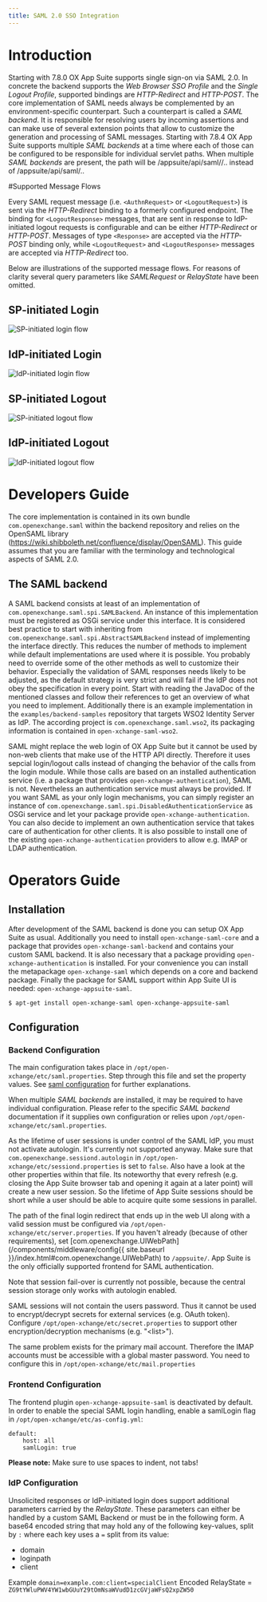 ```yaml
---
title: SAML 2.0 SSO Integration
---
```


# Introduction

Starting with 7.8.0 OX App Suite supports single sign-on via SAML 2.0. In concrete the backend supports the *Web Browser SSO Profile* and the *Single Logout Profile*, supported bindings are *HTTP-Redirect* and *HTTP-POST*. The core implementation of SAML needs always be complemented by an environment-specific counterpart. Such a counterpart is called a *SAML backend*. It is responsible for resolving users by incoming assertions and can make use of several extension points that allow to customize the generation and processing of SAML messages.
Starting with 7.8.4 OX App Suite supports multiple *SAML backends* at a time where each of those can be configured to be responsible for individual servlet paths.
When multiple *SAML backends* are present, the path will be /appsuite/api/saml/<segment>/.. instead of /appsuite/api/saml/..


#Supported Message Flows

Every SAML request message (i.e. `<AuthnRequest>` or `<LogoutRequest>`) is sent via the *HTTP-Redirect* binding to a formerly configured endpoint. The binding for `<LogoutResponse>` messages, that are sent in response to IdP-initiated logout requests is configurable and can be either *HTTP-Redirect* or *HTTP-POST*. Messages of type `<Response>` are accepted via the *HTTP-POST* binding only, while `<LogoutRequest>` and `<LogoutResponse>` messages are accepted via *HTTP-Redirect* too.

Below are illustrations of the supported message flows. For reasons of clarity several query parameters like *SAMLRequest* or *RelayState* have been omitted.


## SP-initiated Login

![SP-initiated login flow](SAML_login_flow.png "SP-initiated login flow")


## IdP-initiated Login

![IdP-initiated login flow](SAML_idp_login_flow.png "IdP-initiated login flow")


## SP-initiated Logout

![SP-initiated logout flow](SAML_sp_logout_flow.png "SP-initiated logout flow")


## IdP-initiated Logout

![IdP-initiated logout flow](SAML_idp_logout_flow.png "IdP-initiated logout flow")


# Developers Guide

The core implementation is contained in its own bundle `com.openexchange.saml` within the backend repository and relies on the OpenSAML library (https://wiki.shibboleth.net/confluence/display/OpenSAML). This guide assumes that you are familiar with the terminology and technological aspects of SAML 2.0.

## The SAML backend

A SAML backend consists at least of an implementation of `com.openexchange.saml.spi.SAMLBackend`. An instance of this implementation must be registered as OSGi service under this interface. It is considered best practice to start with inheriting from `com.openexchange.saml.spi.AbstractSAMLBackend` instead of implementing the interface directly. This reduces the number of methods to implement while default implementations are used where it is possible. You probably need to override some of the other methods as well to customize their behavior. Especially the validation of SAML responses needs likely to be adjusted, as the default strategy is very strict and will fail if the IdP does not obey the specification in every point. Start with reading the JavaDoc of the mentioned classes and follow their references to get an overview of what you need to implement. Additionally there is an example implementation in the `examples/backend-samples` repository that targets WSO2 Identity Server as IdP. The according project is `com.openexchange.saml.wso2`, its packaging information is contained in `open-xchange-saml-wso2`.

SAML might replace the web login of OX App Suite but it cannot be used by non-web clients that make use of the HTTP API directly. Therefore it uses sepcial login/logout calls instead of changing the behavior of the calls from the login module. While those calls are based on an installed authentication service (i.e. a package that provides `open-xchange-authentication`), SAML is not. Nevertheless an authentication service must always be provided. If you want SAML as your only login mechanisms, you can simply register an instance of `com.openexchange.saml.spi.DisabledAuthenticationService` as OSGi service and let your package provide `open-xchange-authentication`. You can also decide to implement an own authentication service that takes care of authentication for other clients. It is also possible to install one of the existing `open-xchange-authentication` providers to allow e.g. IMAP or LDAP authentication.


# Operators Guide

## Installation

After development of the SAML backend is done you can setup OX App Suite as usual. Additionally you need to install `open-xchange-saml-core` and a package that provides `open-xchange-saml-backend` and contains your custom SAML backend. It is also necessary that a package providing `open-xchange-authentication` is installed. For your convenience you can install the metapackage `open-xchange-saml` which depends on a core and backend package. Finally the package for SAML support within App Suite UI is needed: `open-xchange-appsuite-saml`.

    $ apt-get install open-xchange-saml open-xchange-appsuite-saml


## Configuration

### Backend Configuration

The main configuration takes place in `/opt/open-xchange/etc/saml.properties`. Step through this file and set the property values. See [saml configuration](https://documentation.open-xchange.com/components/middleware/config/develop/index.html#mode=features&feature=Saml) for further explanations.

When multiple *SAML backends* are installed, it may be required to have individual configuration. Please refer to the specific *SAML backend* documentation if it supplies own configuration or relies upon `/opt/open-xchange/etc/saml.properties`.

As the lifetime of user sessions is under control of the SAML IdP, you must not activate autologin. It's currently not supported anyway. Make sure that `com.openexchange.sessiond.autologin` in `/opt/open-xchange/etc/sessiond.properties` is set to `false`. Also have a look at the other properties within that file. Its noteworthy that every refresh (e.g. closing the App Suite browser tab and opening it again at a later point) will create a new user session. So the lifetime of App Suite sessions should be short while a user should be able to acquire quite some sessions in parallel.

The path of the final login redirect that ends up in the web UI along with a valid session must be configured via `/opt/open-xchange/etc/server.properties`. If you haven't already (because of other requirements), set [com.openexchange.UIWebPath](/components/middleware/config{{ site.baseurl }}/index.html#com.openexchange.UIWebPath) to `/appsuite/`. App Suite is the only officially supported frontend for SAML authentication.

Note that session fail-over is currently not possible, because the central session storage only works with autologin enabled.

SAML sessions will not contain the users password. Thus it cannot be used to encrypt/decrypt secrets for external services (e.g. OAuth token). Configure `/opt/open-xchange/etc/secret.properties` to support other encryption/decryption mechanisms (e.g. "\<list\>").

The same problem exists for the primary mail account. Therefore the IMAP accounts must be accessible with a global master password. You need to configure this in `/opt/open-xchange/etc/mail.properties`


### Frontend Configuration

The frontend plugin `open-xchange-appsuite-saml` is deactivated by default. In order to enable the special SAML login handling, enable a samlLogin flag in `/opt/open-xchange/etc/as-config.yml`:

    default:
        host: all
        samlLogin: true

**Please note:** Make sure to use spaces to indent, not tabs!

### IdP Configuration

Unsolicited responses or IdP-initiated login does support additional parameters carried by the *RelayState*. These parameters can either be handled by a custom SAML Backend or must be in the following form. A base64 encoded string that may hold any of the following key-values, split by `:` where each key uses a `=` split from its value:

* domain
* loginpath
* client

Example `domain=example.com:client=specialClient`
Encoded RelayState = `ZG9tYWluPWV4YW1wbGUuY29tOmNsaWVudD1zcGVjaWFsQ2xpZW50`
